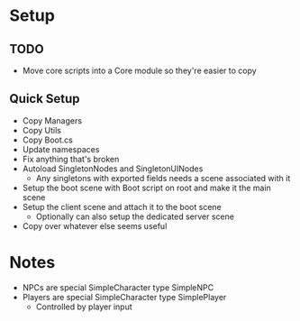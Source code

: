 # Setup

## TODO

* Move core scripts into a Core module so they're easier to copy

## Quick Setup

* Copy Managers
* Copy Utils
* Copy Boot.cs
* Update namespaces
* Fix anything that's broken
* Autoload SingletonNodes and SingletonUINodes
  * Any singletons with exported fields needs a scene associated with it
* Setup the boot scene with Boot script on root and make it the main scene
* Setup the client scene and attach it to the boot scene
  * Optionally can also setup the dedicated server scene
* Copy over whatever else seems useful

# Notes

* NPCs are special SimpleCharacter type SimpleNPC
* Players are special SimpleCharacter type SimplePlayer
  * Controlled by player input
